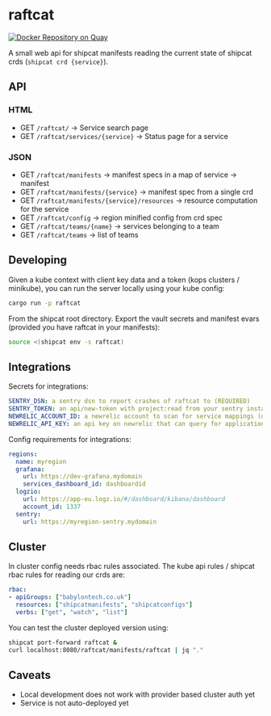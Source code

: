 # raftcat
[![Docker Repository on Quay](https://quay.io/repository/babylonhealth/raftcat/status "Docker Repository on Quay")](https://quay.io/repository/babylonhealth/raftcat?tab=tags)

A small web api for shipcat manifests reading the current state of shipcat crds (`shipcat crd {service}`).

## API

### HTML

- GET `/raftcat/` -> Service search page
- GET `/raftcat/services/{service}` -> Status page for a service

### JSON

- GET `/raftcat/manifests` -> manifest specs in a map of service -> manifest
- GET `/raftcat/manifests/{service}` -> manifest spec from a single crd
- GET `/raftcat/manifests/{service}/resources` -> resource computation for the service
- GET `/raftcat/config` -> region minified config from crd spec
- GET `/raftcat/teams/{name}` -> services belonging to a team
- GET `/raftcat/teams` -> list of teams

## Developing
Given a kube context with client key data and a token (kops clusters / minikube), you can run the server locally using your kube config:

```sh
cargo run -p raftcat
```

From the shipcat root directory.
Export the vault secrets and manifest evars (provided you have raftcat in your manifests):

```sh
source <(shipcat env -s raftcat)
```

## Integrations
Secrets for integrations:

```yaml
SENTRY_DSN: a sentry dsn to report crashes of raftcat to (REQUIRED)
SENTRY_TOKEN: an api/new-token with project:read from your sentry installation (optional)
NEWRELIC_ACCOUNT_ID: a newrelic account to scan for service mappings (optional)
NEWRELIC_API_KEY: an api key on newrelic that can query for applications (optional)
```

Config requirements for integrations:

```yaml
regions:
  name: myregion
  grafana:
    url: https://dev-grafana.mydomain
    services_dashboard_id: dashboardid
  logzio:
    url: https://app-eu.logz.io/#/dashboard/kibana/dashboard
    account_id: 1337
  sentry:
    url: https://myregion-sentry.mydomain
```

## Cluster
In cluster config needs rbac rules associated. The kube api rules / shipcat rbac rules for reading our crds are:

```yaml
rbac:
- apiGroups: ["babylontech.co.uk"]
  resources: ["shipcatmanifests", "shipcatconfigs"]
  verbs: ["get", "watch", "list"]
```

You can test the cluster deployed version using:

```sh
shipcat port-forward raftcat &
curl localhost:8080/raftcat/manifests/raftcat | jq "."
```

## Caveats
- Local development does not work with provider based cluster auth yet
- Service is not auto-deployed yet
